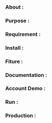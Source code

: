 ### About :

### Purpose :

### Requirement : 

### Install :

### Fiture : 

### Documentation :

### Account Demo :

### Run :

### Production : 
